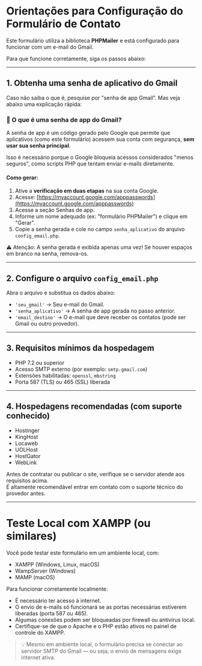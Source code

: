 # Orientações para Configuração do Formulário de Contato

Este formulário utiliza a biblioteca **PHPMailer** e está configurado para funcionar com um e-mail do Gmail.

Para que funcione corretamente, siga os passos abaixo:

---

## 1. Obtenha uma senha de aplicativo do Gmail

Caso não saiba o que é, pesquise por "senha de app Gmail". Mas veja abaixo uma explicação rápida:

### 📌 O que é uma senha de app do Gmail?

A senha de app é um código gerado pelo Google que permite que aplicativos (como este formulário) acessem sua conta com segurança, **sem usar sua senha principal**.

Isso é necessário porque o Google bloqueia acessos considerados "menos seguros", como scripts PHP que tentam enviar e-mails diretamente.

#### Como gerar:

1. Ative a **verificação em duas etapas** na sua conta Google.
2. Acesse: [https://myaccount.google.com/apppasswords](https://myaccount.google.com/apppasswords)
3. Acesse a seção Senhas de app.
4. Informe um nome adequado (ex: "formulário PHPMailer") e clique em "Gerar".
5. Copie a senha gerada e cole no campo `senha_aplicativo` do arquivo `config_email.php`.

⚠️ Atenção: A senha gerada é exibida apenas uma vez! Se houver espaços em branco na senha, remova-os.

---

## 2. Configure o arquivo `config_email.php`

Abra o arquivo e substitua os dados abaixo:

- `'seu_gmail'` → Seu e-mail do Gmail.
- `'senha_aplicativo'` → A senha de app gerada no passo anterior.
- `'email_destino'` → O e-mail que deve receber os contatos (pode ser Gmail ou outro provedor).

---

## 3. Requisitos mínimos da hospedagem

- PHP 7.2 ou superior  
- Acesso SMTP externo (por exemplo: `smtp.gmail.com`)  
- Extensões habilitadas: `openssl`, `mbstring`  
- Porta 587 (TLS) ou 465 (SSL) liberada  

---

## 4. Hospedagens recomendadas (com suporte conhecido)

- Hostinger  
- KingHost  
- Locaweb  
- UOLHost  
- HostGator  
- WebLink  

Antes de contratar ou publicar o site, verifique se o servidor atende aos requisitos acima.  
É altamente recomendável entrar em contato com o suporte técnico do provedor antes.

---

# Teste Local com XAMPP (ou similares)

Você pode testar este formulário em um ambiente local, com:

- XAMPP (Windows, Linux, macOS)
- WampServer (Windows)
- MAMP (macOS)

Para funcionar corretamente localmente:

- É necessário ter acesso à internet.
- O envio de e-mails só funcionará se as portas necessárias estiverem liberadas (porta 587 ou 465).
- Algumas conexões podem ser bloqueadas por firewall ou antivírus local.
- Certifique-se de que o Apache e o PHP estão ativos no painel de controle do XAMPP.

> 💡 Mesmo em ambiente local, o formulário precisa se conectar ao servidor SMTP do Gmail — ou seja, o envio de mensagens exige internet ativa.

